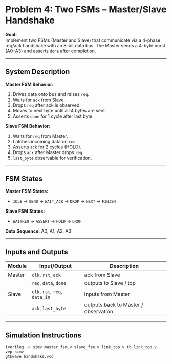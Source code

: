 # Problem 4: Two FSMs – Master/Slave Handshake

**Goal:**  
Implement two FSMs (Master and Slave) that communicate via a 4-phase req/ack handshake with an 8-bit data bus. The Master sends a 4-byte burst (A0–A3) and asserts `done` after completion.

---

## System Description

**Master FSM Behavior:**
1. Drives data onto bus and raises `req`.  
2. Waits for `ack` from Slave.  
3. Drops `req` after ack is observed.  
4. Moves to next byte until all 4 bytes are sent.  
5. Asserts `done` for 1 cycle after last byte.

**Slave FSM Behavior:**
1. Waits for `req` from Master.  
2. Latches incoming data on `req`.  
3. Asserts `ack` for 2 cycles (HOLD).  
4. Drops `ack` after Master drops `req`.  
5. `last_byte` observable for verification.

---

## FSM States

**Master FSM States:**
- `IDLE` → `SEND` → `WAIT_ACK` → `DROP` → `NEXT` → `FINISH`  

**Slave FSM States:**
- `WAITREQ` → `ASSERT` → `HOLD` → `DROP`  

**Data Sequence:** A0, A1, A2, A3  

---

## Inputs and Outputs

| Module | Input/Output | Description |
|--------|--------------|-------------|
| Master | `clk`, `rst`, `ack` | ack from Slave |
|        | `req`, `data`, `done` | outputs to Slave / top |
| Slave  | `clk`, `rst`, `req`, `data_in` | inputs from Master |
|        | `ack`, `last_byte` | outputs back to Master / observation |

---

## Simulation Instructions

```bash
iverilog -o simv master_fsm.v slave_fsm.v link_top.v tb_link_top.v
vvp simv
gtkwave handshake.vcd
